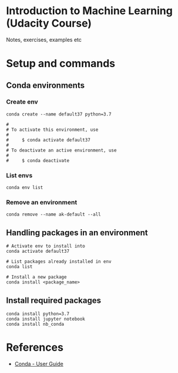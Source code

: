 # Introduction to Machine Learning (Udacity Course)
Notes, exercises, examples etc

# Setup and commands
## Conda environments
### Create env
```
conda create --name default37 python=3.7

#
# To activate this environment, use
#
#     $ conda activate default37
#
# To deactivate an active environment, use
#
#     $ conda deactivate

```
### List envs
```
conda env list
```
### Remove an environment
```
conda remove --name ak-default --all
```

## Handling packages in an environment
```
# Activate env to install into
conda activate default37

# List packages already installed in env
conda list

# Install a new package
conda install <package_name>
```

## Install required packages
```
conda install python=3.7
conda install jupyter notebook
conda install nb_conda
```

# References
* [Conda - User Guide](https://docs.conda.io/projects/conda/en/latest/user-guide/index.html)